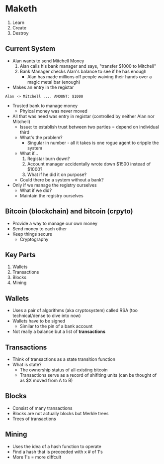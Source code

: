 # Maketh
1. Learn
2. Create
3. Destroy

## Current System
- Alan wants to send Mitchell Money
    1. Alan calls his bank manager and says, "transfer $1000 to Mitchell"
    2. Bank Manager checks Alan's balance to see if he has enough
        - Alan has made millions off people waiving their hands over a magic metal bar (enough)
- Makes an entry in the registar 
```
Alan -> Mitchell .... AMOUNT: $1000
```
- Trusted bank to manage money
    + Phyical money was never moved
- All that was need was entry in registar (controlled by neither Alan nor Mitchell)
    + Issue: to establish trust between two parties = depend on individual third
    + What's the problem?
        - Singular in number - all it takes is one rogue agent to cripple the system
    + What if...
        1. Registar burn down?
        2. Account manager accidentally wrote down $1500 instead of $1000?
        3. What if he did it on purpose?
    + Could there be a system without a bank?
- Only if we manage the registry ourselves
    + What if we did?
    + Maintain the registry ourselves

## Bitcoin (blockchain) and bitcoin (crpyto)
- Provide a way to manage our own money
- Send money to each other
- Keep things secure
    + Cryptography

## Key Parts
1. Wallets
2. Transactions
3. Blocks
4. Mining

## Wallets
- Uses a pair of algorithms (aka cryptosystem) called RSA (too technical/dense to dive into now)
- Wallets have to be signed 
    + Similar to the pin of a bank account
- Not really a balance but a list of **transactions**

## Transactions
- Think of transactions as a state transition function
- What is state?
    + The ownership status of all existing bitcoin
    + Transactions serve as a record of shifiting units (can be thought of as $X
      moved from A to B)

## Blocks
- Consist of many transactions
- Blocks are not actually blocks but Merkle trees
- Trees of transactions

## Mining
- Uses the idea of a hash function to operate
- Find a hash that is preceeded with x # of 1's
- More 1's = more diffcult

